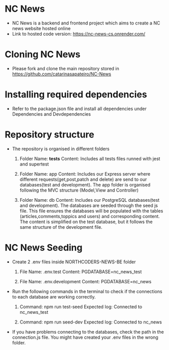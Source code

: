 # NC News

- NC News is a backend and frontend project which aims to create a NC news website hosted online
- Link to hosted code version: https://nc-news-cs.onrender.com/

# Cloning NC News

- Please fork and clone the main repository stored in https://github.com/catarinasapateiro/NC-News

# Installing required dependencies

- Refer to the package.json file and install all dependencies under Dependencies and Devdependencies

# Repository structure

- The repository is organised in different folders

  1. Folder Name: **tests**
     Content: Includes all tests files runned with jest and supertest

  2. Folder Name: app
     Content: Includes our Express server where different requests(get,post,patch and delete) are send to our databases(test and development). The app folder is organised following the MVC structure (Model,View and Controller)

  3. Folder Name: db
     Content: Includes our PostgreSQL databases(test and development). The databases are seeded through the seed js file. This file ensures the databases will be populated with the tables (articles,comments,toppics and users) and corresponding content. The content is simplified on the test database, but it follows the same structure of the development file.

# NC News Seeding

- Create 2 .env files inside NORTHCODERS-NEWS-BE folder

  1. File Name: .env.test
     Content: PGDATABASE=nc_news_test

  2. File Name: .env.development
     Content: PGDATABASE=nc_news

- Run the following commands in the terminal to check if the connections to each database are working correctly.

  1. Command: npm run test-seed
     Expected log: Connected to nc_news_test

  2. Command: npm run seed-dev
     Expected log: Connected to nc_news

- If you have problems connecting to the databases, check the path in the connection.js file. You might have created your .env files in the wrong folder.
